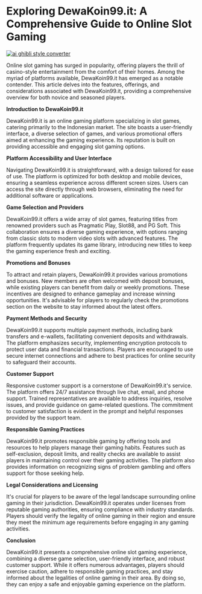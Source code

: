 # Exploring DewaKoin99.it: A Comprehensive Guide to Online Slot Gaming

[![ai ghibli style converter](https://i.imgur.com/dwt8Y5G.gif)](https://witbeam.net/slzx)

Online slot gaming has surged in popularity, offering players the thrill of casino-style entertainment from the comfort of their homes. Among the myriad of platforms available, DewaKoin99.it has emerged as a notable contender. This article delves into the features, offerings, and considerations associated with DewaKoin99.it, providing a comprehensive overview for both novice and seasoned players.

**Introduction to DewaKoin99.it**

DewaKoin99.it is an online gaming platform specializing in slot games, catering primarily to the Indonesian market. The site boasts a user-friendly interface, a diverse selection of games, and various promotional offers aimed at enhancing the gaming experience. Its reputation is built on providing accessible and engaging slot gaming options.

**Platform Accessibility and User Interface**

Navigating DewaKoin99.it is straightforward, with a design tailored for ease of use. The platform is optimized for both desktop and mobile devices, ensuring a seamless experience across different screen sizes. Users can access the site directly through web browsers, eliminating the need for additional software or applications.

**Game Selection and Providers**

DewaKoin99.it offers a wide array of slot games, featuring titles from renowned providers such as Pragmatic Play, Slot88, and PG Soft. This collaboration ensures a diverse gaming experience, with options ranging from classic slots to modern video slots with advanced features. The platform frequently updates its game library, introducing new titles to keep the gaming experience fresh and exciting.

**Promotions and Bonuses**

To attract and retain players, DewaKoin99.it provides various promotions and bonuses. New members are often welcomed with deposit bonuses, while existing players can benefit from daily or weekly promotions. These incentives are designed to enhance gameplay and increase winning opportunities. It's advisable for players to regularly check the promotions section on the website to stay informed about the latest offers.

**Payment Methods and Security**

DewaKoin99.it supports multiple payment methods, including bank transfers and e-wallets, facilitating convenient deposits and withdrawals. The platform emphasizes security, implementing encryption protocols to protect user data and financial transactions. Players are encouraged to use secure internet connections and adhere to best practices for online security to safeguard their accounts.

**Customer Support**

Responsive customer support is a cornerstone of DewaKoin99.it's service. The platform offers 24/7 assistance through live chat, email, and phone support. Trained representatives are available to address inquiries, resolve issues, and provide guidance on game-related questions. The commitment to customer satisfaction is evident in the prompt and helpful responses provided by the support team.

**Responsible Gaming Practices**

DewaKoin99.it promotes responsible gaming by offering tools and resources to help players manage their gaming habits. Features such as self-exclusion, deposit limits, and reality checks are available to assist players in maintaining control over their gaming activities. The platform also provides information on recognizing signs of problem gambling and offers support for those seeking help.

**Legal Considerations and Licensing**

It's crucial for players to be aware of the legal landscape surrounding online gaming in their jurisdiction. DewaKoin99.it operates under licenses from reputable gaming authorities, ensuring compliance with industry standards. Players should verify the legality of online gaming in their region and ensure they meet the minimum age requirements before engaging in any gaming activities.

**Conclusion**

DewaKoin99.it presents a comprehensive online slot gaming experience, combining a diverse game selection, user-friendly interface, and robust customer support. While it offers numerous advantages, players should exercise caution, adhere to responsible gaming practices, and stay informed about the legalities of online gaming in their area. By doing so, they can enjoy a safe and enjoyable gaming experience on the platform.